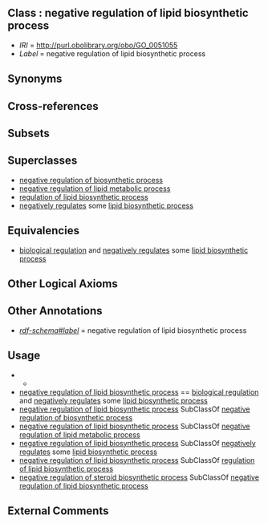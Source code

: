 
## Class : negative regulation of lipid biosynthetic process

 * *IRI* = http://purl.obolibrary.org/obo/GO_0051055
 * *Label* = negative regulation of lipid biosynthetic process

## Synonyms


## Cross-references


## Subsets


## Superclasses

 * [negative regulation of biosynthetic process](../../GO/90/GO_0009890.md)
 * [negative regulation of lipid metabolic process](../../GO/33/GO_0045833.md)
 * [regulation of lipid biosynthetic process](../../GO/90/GO_0046890.md)
 * [negatively regulates](../../RO/12/RO_0002212.md) some [lipid biosynthetic process](../../GO/10/GO_0008610.md)

## Equivalencies

 * [biological regulation](../../GO/07/GO_0065007.md) and [negatively regulates](../../RO/12/RO_0002212.md) some [lipid biosynthetic process](../../GO/10/GO_0008610.md)

## Other Logical Axioms


## Other Annotations

 * *[rdf-schema#label](../../el/rdf-schema#label.md)* = negative regulation of lipid biosynthetic process

## Usage

 * -
 * [negative regulation of lipid biosynthetic process](../../GO/55/GO_0051055.md) == [biological regulation](../../GO/07/GO_0065007.md) and [negatively regulates](../../RO/12/RO_0002212.md) some [lipid biosynthetic process](../../GO/10/GO_0008610.md)
 * [negative regulation of lipid biosynthetic process](../../GO/55/GO_0051055.md) SubClassOf [negative regulation of biosynthetic process](../../GO/90/GO_0009890.md)
 * [negative regulation of lipid biosynthetic process](../../GO/55/GO_0051055.md) SubClassOf [negative regulation of lipid metabolic process](../../GO/33/GO_0045833.md)
 * [negative regulation of lipid biosynthetic process](../../GO/55/GO_0051055.md) SubClassOf [negatively regulates](../../RO/12/RO_0002212.md) some [lipid biosynthetic process](../../GO/10/GO_0008610.md)
 * [negative regulation of lipid biosynthetic process](../../GO/55/GO_0051055.md) SubClassOf [regulation of lipid biosynthetic process](../../GO/90/GO_0046890.md)
 * [negative regulation of steroid biosynthetic process](../../GO/94/GO_0010894.md) SubClassOf [negative regulation of lipid biosynthetic process](../../GO/55/GO_0051055.md)

## External Comments

